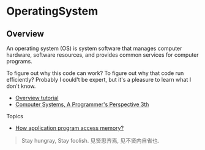 # OperatingSystem

## Overview

An operating system (OS) is system software that manages computer hardware, software resources, and provides common services for computer programs.

To figure out why this code can work? To figure out why that code run efficiently? Probably I could't be expert, but it's a pleasure to learn what I don't know.

- [Overview tutorial](tutorial/king_way/README.md)
- [Computer Systems, A Programmer's Perspective 3th](tutorial/computer_system_programmer_perspective/README.md)

Topics

- [How application program access memory?](tutorial/topic/how_application_program_access_memory.md)

> Stay hungray, Stay foolish.
> 见贤思齐焉, 见不贤内自省也.